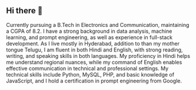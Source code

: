 ## Hi there 👋

<!--
**Samala-Navaneeth/Samala-Navaneeth** is a ✨ _special_ ✨ repository because its `README.md` (this file) appears on your GitHub profile.

Here are some ideas to get you started:

- 😄 Pronouns: ...
- ⚡ Fun fact: ...
-->
Currently pursuing a B.Tech in Electronics and Communication, maintaining a CGPA of 8.2. I have a strong background in data analysis, machine learning, and prompt engineering, as well as experience in full-stack development. As I live mostly in Hyderabad, addition to than my mother tongue Telugu, I am fluent in both Hindi and English, with strong reading, writing, and speaking skills in both languages. My proficiency in Hindi helps me understand regional nuances, while my command of English enables effective communication in technical and professional settings. My technical skills include Python, MySQL, PHP, and basic knowledge of JavaScript, and I hold a certification in prompt engineering from Google.
